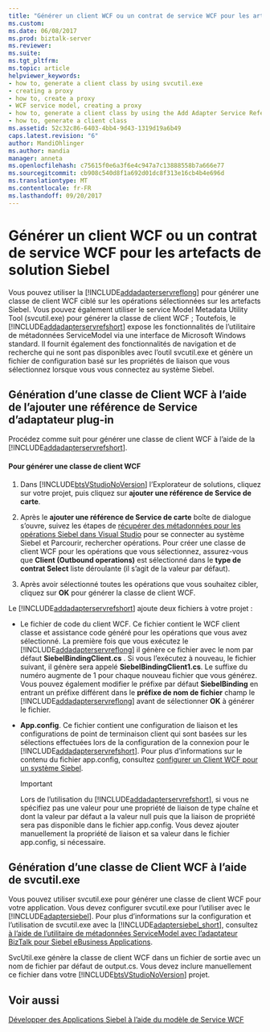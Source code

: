 ```yaml
---
title: "Générer un client WCF ou un contrat de service WCF pour les artefacts de solution Siebel | Documents Microsoft"
ms.custom: 
ms.date: 06/08/2017
ms.prod: biztalk-server
ms.reviewer: 
ms.suite: 
ms.tgt_pltfrm: 
ms.topic: article
helpviewer_keywords:
- how to, generate a client class by using svcutil.exe
- creating a proxy
- how to, create a proxy
- WCF service model, creating a proxy
- how to, generate a client class by using the Add Adapter Service Reference Plug-in
- how to, generate a client class
ms.assetid: 52c32c86-6403-4bb4-9d43-1319d19a6b49
caps.latest.revision: "6"
author: MandiOhlinger
ms.author: mandia
manager: anneta
ms.openlocfilehash: c75615f0e6a3f6e4c947a7c13888558b7a666e77
ms.sourcegitcommit: cb908c540d8f1a692d01dc8f313e16cb4b4e696d
ms.translationtype: MT
ms.contentlocale: fr-FR
ms.lasthandoff: 09/20/2017
---
```

# <a name="generate-a-wcf-client-or-a-wcf-service-contract-for-siebel-solution-artifacts"></a>Générer un client WCF ou un contrat de service WCF pour les artefacts de solution Siebel
Vous pouvez utiliser la [!INCLUDE[addadapterservreflong](../../includes/addadapterservreflong-md.md)] pour générer une classe de client WCF ciblé sur les opérations sélectionnées sur les artefacts Siebel. Vous pouvez également utiliser le service Model Metadata Utility Tool (svcutil.exe) pour générer la classe de client WCF ; Toutefois, le [!INCLUDE[addadapterservrefshort](../../includes/addadapterservrefshort-md.md)] expose les fonctionnalités de l’utilitaire de métadonnées ServiceModel via une interface de Microsoft Windows standard. Il fournit également des fonctionnalités de navigation et de recherche qui ne sont pas disponibles avec l’outil svcutil.exe et génère un fichier de configuration basé sur les propriétés de liaison que vous sélectionnez lorsque vous vous connectez au système Siebel.  
  
## <a name="generating-a-wcf-client-class-by-using-the-add-adapter-service-reference-plug-in"></a>Génération d’une classe de Client WCF à l’aide de l’ajouter une référence de Service d’adaptateur plug-in  
 Procédez comme suit pour générer une classe de client WCF à l’aide de la [!INCLUDE[addadapterservrefshort](../../includes/addadapterservrefshort-md.md)].  
  
#### <a name="to-generate-a-wcf-client-class"></a>Pour générer une classe de client WCF  
  
1.  Dans [!INCLUDE[btsVStudioNoVersion](../../includes/btsvstudionoversion-md.md)] l’Explorateur de solutions, cliquez sur votre projet, puis cliquez sur **ajouter une référence de Service de carte**.  
  
2.  Après le **ajouter une référence de Service de carte** boîte de dialogue s’ouvre, suivez les étapes de [récupérer des métadonnées pour les opérations Siebel dans Visual Studio](../../adapters-and-accelerators/adapter-siebel/get-metadata-for-siebel-operations-in-visual-studio.md) pour se connecter au système Siebel et Parcourir, rechercher opérations. Pour créer une classe de client WCF pour les opérations que vous sélectionnez, assurez-vous que **Client (Outbound operations)** est sélectionné dans le **type de contrat Select** liste déroulante (il s’agit de la valeur par défaut).  
  
3.  Après avoir sélectionné toutes les opérations que vous souhaitez cibler, cliquez sur **OK** pour générer la classe de client WCF.  
  
 Le [!INCLUDE[addadapterservrefshort](../../includes/addadapterservrefshort-md.md)] ajoute deux fichiers à votre projet :  
  
-   Le fichier de code du client WCF. Ce fichier contient le WCF client classe et assistance code généré pour les opérations que vous avez sélectionné. La première fois que vous exécutez le [!INCLUDE[addadapterservreflong](../../includes/addadapterservreflong-md.md)] il génère ce fichier avec le nom par défaut **SiebelBindingClient.cs** . Si vous l’exécutez à nouveau, le fichier suivant, il génère sera appelé **SiebelBindingClient1.cs**.  Le suffixe du numéro augmente de 1 pour chaque nouveau fichier que vous générez.  Vous pouvez également modifier le préfixe par défaut **SiebelBinding** en entrant un préfixe différent dans le **préfixe de nom de fichier** champ le [!INCLUDE[addadapterservreflong](../../includes/addadapterservreflong-md.md)] avant de sélectionner **OK** à générer le fichier.  
  
-   **App.config**. Ce fichier contient une configuration de liaison et les configurations de point de terminaison client qui sont basées sur les sélections effectuées lors de la configuration de la connexion pour le [!INCLUDE[addadapterservrefshort](../../includes/addadapterservrefshort-md.md)]. Pour plus d’informations sur le contenu du fichier app.config, consultez [configurer un Client WCF pour un système Siebel](../../adapters-and-accelerators/adapter-siebel/configure-a-wcf-client-for-a-siebel-system.md).  
  
    > [!IMPORTANT]
    >  Lors de l’utilisation du [!INCLUDE[addadapterservrefshort](../../includes/addadapterservrefshort-md.md)], si vous ne spécifiez pas une valeur pour une propriété de liaison de type chaîne et dont la valeur par défaut a la valeur null puis que la liaison de propriété sera pas disponible dans le fichier app.config. Vous devez ajouter manuellement la propriété de liaison et sa valeur dans le fichier app.config, si nécessaire.  
  
## <a name="generating-a-wcf-client-class-by-using-svcutilexe"></a>Génération d’une classe de Client WCF à l’aide de svcutil.exe  
 Vous pouvez utiliser svcutil.exe pour générer une classe de client WCF pour votre application. Vous devez configurer svcutil.exe pour l’utiliser avec le [!INCLUDE[adaptersiebel](../../includes/adaptersiebel-md.md)]. Pour plus d’informations sur la configuration et l’utilisation de svcutil.exe avec la [!INCLUDE[adaptersiebel_short](../../includes/adaptersiebel-short-md.md)], consultez [à l’aide de l’utilitaire de métadonnées ServiceModel avec l’adaptateur BizTalk pour Siebel eBusiness Applications](../../adapters-and-accelerators/adapter-siebel/use-the-servicemodel-metadata-utility-with-the-siebel-adapter.md).  
  
 SvcUtil.exe génère la classe de client WCF dans un fichier de sortie avec un nom de fichier par défaut de output.cs. Vous devez inclure manuellement ce fichier dans votre [!INCLUDE[btsVStudioNoVersion](../../includes/btsvstudionoversion-md.md)] projet.  
  
## <a name="see-also"></a>Voir aussi  
 [Développer des Applications Siebel à l’aide du modèle de Service WCF](../../adapters-and-accelerators/adapter-siebel/develop-siebel-applications-using-the-wcf-service-model.md)